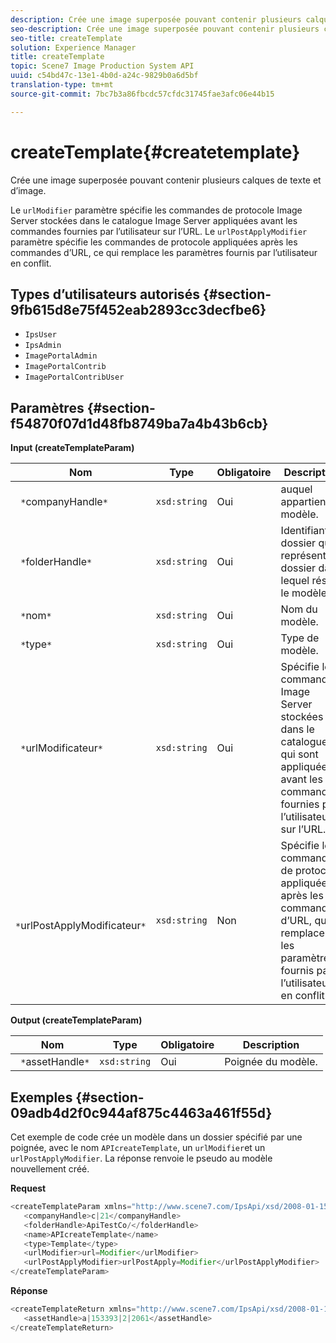 ```yaml
---
description: Crée une image superposée pouvant contenir plusieurs calques de texte et d’image.
seo-description: Crée une image superposée pouvant contenir plusieurs calques de texte et d’image.
seo-title: createTemplate
solution: Experience Manager
title: createTemplate
topic: Scene7 Image Production System API
uuid: c54bd47c-13e1-4b0d-a24c-9829b0a6d5bf
translation-type: tm+mt
source-git-commit: 7bc7b3a86fbcdc57cfdc31745fae3afc06e44b15

---
```



# createTemplate{#createtemplate}

Crée une image superposée pouvant contenir plusieurs calques de texte et d’image.

Le `urlModifier` paramètre spécifie les commandes de protocole Image Server stockées dans le catalogue Image Server appliquées avant les commandes fournies par l’utilisateur sur l’URL. Le `urlPostApplyModifier` paramètre spécifie les commandes de protocole appliquées après les commandes d’URL, ce qui remplace les paramètres fournis par l’utilisateur en conflit.

## Types d’utilisateurs autorisés {#section-9fb615d8e75f452eab2893cc3decfbe6}

* `IpsUser`
* `IpsAdmin`
* `ImagePortalAdmin`
* `ImagePortalContrib`
* `ImagePortalContribUser`

## Paramètres {#section-f54870f07d1d48fb8749ba7a4b43b6cb}

**Input (createTemplateParam)**

| Nom | Type | Obligatoire | Description |
|---|---|---|---|
| ` *`companyHandle`*` | `xsd:string` | Oui | auquel appartient le modèle. |
| ` *`folderHandle`*` | `xsd:string` | Oui | Identifiant du dossier qui représente le dossier dans lequel réside le modèle. |
| ` *`nom`*` | `xsd:string` | Oui | Nom du modèle. |
| ` *`type`*` | `xsd:string` | Oui | Type de modèle. |
| ` *`urlModificateur`*` | `xsd:string` | Oui | Spécifie les commandes Image Server stockées dans le catalogue IS qui sont appliquées avant les commandes fournies par l’utilisateur sur l’URL. |
| ` *`urlPostApplyModificateur`*` | `xsd:string` | Non | Spécifie les commandes de protocole appliquées après les commandes d’URL, qui remplaceront les paramètres fournis par l’utilisateur en conflit. |

**Output (createTemplateParam)**

| Nom | Type | Obligatoire | Description |
|---|---|---|---|
| ` *`assetHandle`*` | `xsd:string` | Oui | Poignée du modèle. |

## Exemples {#section-09adb4d2f0c944af875c4463a461f55d}

Cet exemple de code crée un modèle dans un dossier spécifié par une poignée, avec le nom `APIcreateTemplate`, un `urlModifier`et un `urlPostApplyModifier`. La réponse renvoie le pseudo au modèle nouvellement créé.

**Request**

```java
<createTemplateParam xmlns="http://www.scene7.com/IpsApi/xsd/2008-01-15">
   <companyHandle>c|21</companyHandle>
   <folderHandle>ApiTestCo/</folderHandle>
   <name>APIcreateTemplate</name>
   <type>Template</type>
   <urlModifier>url=Modifier</urlModifier>
   <urlPostApplyModifier>urlPostApply=Modifier</urlPostApplyModifier>
</createTemplateParam>
```

**Réponse**

```java
<createTemplateReturn xmlns="http://www.scene7.com/IpsApi/xsd/2008-01-15">
   <assetHandle>a|153393|2|2061</assetHandle>
</createTemplateReturn>
```

